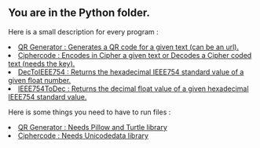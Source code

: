 <h2>You are in the Python folder.</h2>
<p>Here is a small description for every program :</p>
<u>
  <li>QR Generator : Generates a QR code for a given text (can be an url).</li>
  <li>Ciphercode : Encodes in Cipher a given text or Decodes a Cipher coded text (needs the key).</li>
  <li>DecToIEEE754 : Returns the hexadecimal IEEE754 standard value of a given float number.</li>
  <li>IEEE754ToDec : Returns the decimal float value of a given hexadecimal IEEE754 standard value.</li>
</u>
<p>Here is some things you need to have to run files :</p>
<u>
  <li>QR Generator : Needs Pillow and Turtle library</li>
  <li>Ciphercode : Needs Unicodedata library</li>
</u>
